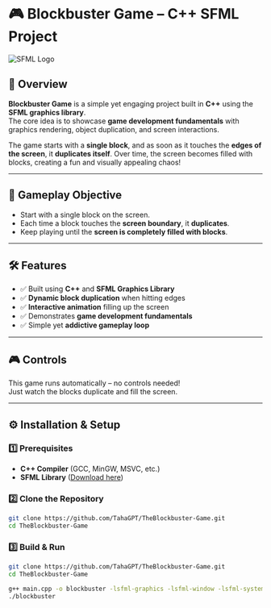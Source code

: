 # 🎮 Blockbuster Game – C++ SFML Project

![SFML Logo](https://www.sfml-dev.org/images/logo.png)

## 📖 Overview
**Blockbuster Game** is a simple yet engaging project built in **C++** using the **SFML graphics library**.  
The core idea is to showcase **game development fundamentals** with graphics rendering, object duplication, and screen interactions.  

The game starts with a **single block**, and as soon as it touches the **edges of the screen**, it **duplicates itself**. Over time, the screen becomes filled with blocks, creating a fun and visually appealing chaos!

---

## 🎯 Gameplay Objective
- Start with a single block on the screen.
- Each time a block touches the **screen boundary**, it **duplicates**.
- Keep playing until the **screen is completely filled with blocks**.

---

## 🛠 Features
- ✅ Built using **C++** and **SFML Graphics Library**  
- ✅ **Dynamic block duplication** when hitting edges  
- ✅ **Interactive animation** filling up the screen  
- ✅ Demonstrates **game development fundamentals**  
- ✅ Simple yet **addictive gameplay loop**  

---

## 🎮 Controls
This game runs automatically – no controls needed!  
Just watch the blocks duplicate and fill the screen.  

---

## ⚙️ Installation & Setup

### 1️⃣ Prerequisites
- **C++ Compiler** (GCC, MinGW, MSVC, etc.)
- **SFML Library** ([Download here](https://www.sfml-dev.org/download.php))

### 2️⃣ Clone the Repository
```bash
git clone https://github.com/TahaGPT/TheBlockbuster-Game.git
cd TheBlockbuster-Game
```

### 3️⃣ Build & Run
```bash
git clone https://github.com/TahaGPT/TheBlockbuster-Game.git
cd TheBlockbuster-Game
```

```bash
g++ main.cpp -o blockbuster -lsfml-graphics -lsfml-window -lsfml-system
./blockbuster
```
